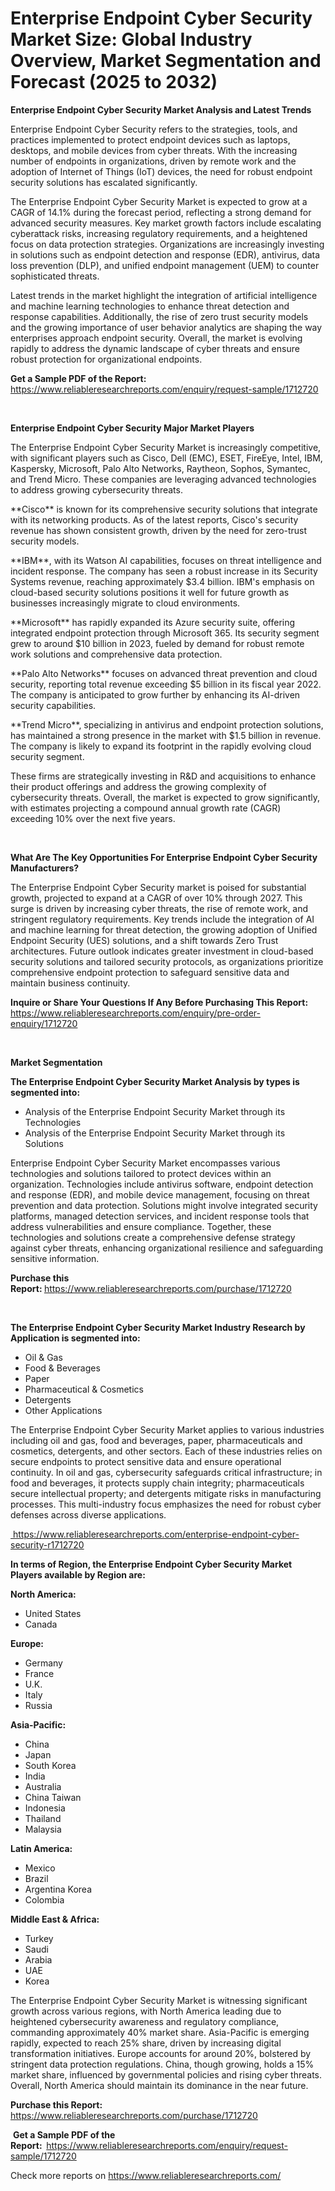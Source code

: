 <p><h1>Enterprise Endpoint Cyber Security Market Size: Global Industry Overview, Market Segmentation and Forecast (2025 to 2032)</h1></p><p><strong>Enterprise Endpoint Cyber Security Market Analysis and Latest Trends</strong></p>
<p><p>Enterprise Endpoint Cyber Security refers to the strategies, tools, and practices implemented to protect endpoint devices such as laptops, desktops, and mobile devices from cyber threats. With the increasing number of endpoints in organizations, driven by remote work and the adoption of Internet of Things (IoT) devices, the need for robust endpoint security solutions has escalated significantly.</p><p>The Enterprise Endpoint Cyber Security Market is expected to grow at a CAGR of 14.1% during the forecast period, reflecting a strong demand for advanced security measures. Key market growth factors include escalating cyberattack risks, increasing regulatory requirements, and a heightened focus on data protection strategies. Organizations are increasingly investing in solutions such as endpoint detection and response (EDR), antivirus, data loss prevention (DLP), and unified endpoint management (UEM) to counter sophisticated threats.</p><p>Latest trends in the market highlight the integration of artificial intelligence and machine learning technologies to enhance threat detection and response capabilities. Additionally, the rise of zero trust security models and the growing importance of user behavior analytics are shaping the way enterprises approach endpoint security. Overall, the market is evolving rapidly to address the dynamic landscape of cyber threats and ensure robust protection for organizational endpoints.</p></p>
<p><strong>Get a Sample PDF of the Report:&nbsp;</strong> <a href="https://www.reliableresearchreports.com/enquiry/request-sample/1712720?utm_campaign=3316&utm_medium=2&utm_source=Github&utm_content=ia&utm_term=28032025&utm_id=enterprise-endpoint-cyber-security">https://www.reliableresearchreports.com/enquiry/request-sample/1712720</a></p>
<p>&nbsp;</p>
<p><strong>Enterprise Endpoint Cyber Security Major Market Players</strong></p>
<p><p>The Enterprise Endpoint Cyber Security Market is increasingly competitive, with significant players such as Cisco, Dell (EMC), ESET, FireEye, Intel, IBM, Kaspersky, Microsoft, Palo Alto Networks, Raytheon, Sophos, Symantec, and Trend Micro. These companies are leveraging advanced technologies to address growing cybersecurity threats.</p><p>**Cisco** is known for its comprehensive security solutions that integrate with its networking products. As of the latest reports, Cisco's security revenue has shown consistent growth, driven by the need for zero-trust security models.</p><p>**IBM**, with its Watson AI capabilities, focuses on threat intelligence and incident response. The company has seen a robust increase in its Security Systems revenue, reaching approximately $3.4 billion. IBM's emphasis on cloud-based security solutions positions it well for future growth as businesses increasingly migrate to cloud environments.</p><p>**Microsoft** has rapidly expanded its Azure security suite, offering integrated endpoint protection through Microsoft 365. Its security segment grew to around $10 billion in 2023, fueled by demand for robust remote work solutions and comprehensive data protection.</p><p>**Palo Alto Networks** focuses on advanced threat prevention and cloud security, reporting total revenue exceeding $5 billion in its fiscal year 2022. The company is anticipated to grow further by enhancing its AI-driven security capabilities.</p><p>**Trend Micro**, specializing in antivirus and endpoint protection solutions, has maintained a strong presence in the market with $1.5 billion in revenue. The company is likely to expand its footprint in the rapidly evolving cloud security segment.</p><p>These firms are strategically investing in R&D and acquisitions to enhance their product offerings and address the growing complexity of cybersecurity threats. Overall, the market is expected to grow significantly, with estimates projecting a compound annual growth rate (CAGR) exceeding 10% over the next five years.</p></p>
<p>&nbsp;</p>
<p><strong>What Are The Key Opportunities For Enterprise Endpoint Cyber Security Manufacturers?</strong></p>
<p><p>The Enterprise Endpoint Cyber Security market is poised for substantial growth, projected to expand at a CAGR of over 10% through 2027. This surge is driven by increasing cyber threats, the rise of remote work, and stringent regulatory requirements. Key trends include the integration of AI and machine learning for threat detection, the growing adoption of Unified Endpoint Security (UES) solutions, and a shift towards Zero Trust architectures. Future outlook indicates greater investment in cloud-based security solutions and tailored security protocols, as organizations prioritize comprehensive endpoint protection to safeguard sensitive data and maintain business continuity.</p></p>
<p><strong>Inquire or Share Your Questions If Any Before Purchasing This Report:</strong> <a href="https://www.reliableresearchreports.com/enquiry/pre-order-enquiry/1712720?utm_campaign=3316&utm_medium=2&utm_source=Github&utm_content=ia&utm_term=28032025&utm_id=enterprise-endpoint-cyber-security">https://www.reliableresearchreports.com/enquiry/pre-order-enquiry/1712720</a></p>
<p>&nbsp;</p>
<p><strong>Market Segmentation</strong></p>
<p><strong>The Enterprise Endpoint Cyber Security Market Analysis by types is segmented into:</strong></p>
<p><ul><li>Analysis of the Enterprise Endpoint Security Market through its Technologies</li><li>Analysis of the Enterprise Endpoint Security Market through its Solutions</li></ul></p>
<p><p>Enterprise Endpoint Cyber Security Market encompasses various technologies and solutions tailored to protect devices within an organization. Technologies include antivirus software, endpoint detection and response (EDR), and mobile device management, focusing on threat prevention and data protection. Solutions might involve integrated security platforms, managed detection services, and incident response tools that address vulnerabilities and ensure compliance. Together, these technologies and solutions create a comprehensive defense strategy against cyber threats, enhancing organizational resilience and safeguarding sensitive information.</p></p>
<p><strong>Purchase this Report:&nbsp;</strong><a href="https://www.reliableresearchreports.com/purchase/1712720?utm_campaign=3316&utm_medium=2&utm_source=Github&utm_content=ia&utm_term=28032025&utm_id=enterprise-endpoint-cyber-security">https://www.reliableresearchreports.com/purchase/1712720</a></p>
<p>&nbsp;</p>
<p><strong>The Enterprise Endpoint Cyber Security Market Industry Research by Application is segmented into:</strong></p>
<p><ul><li>Oil & Gas</li><li>Food & Beverages</li><li>Paper</li><li>Pharmaceutical & Cosmetics</li><li>Detergents</li><li>Other Applications</li></ul></p>
<p><p>The Enterprise Endpoint Cyber Security Market applies to various industries including oil and gas, food and beverages, paper, pharmaceuticals and cosmetics, detergents, and other sectors. Each of these industries relies on secure endpoints to protect sensitive data and ensure operational continuity. In oil and gas, cybersecurity safeguards critical infrastructure; in food and beverages, it protects supply chain integrity; pharmaceuticals secure intellectual property; and detergents mitigate risks in manufacturing processes. This multi-industry focus emphasizes the need for robust cyber defenses across diverse applications.</p></p>
<p><a href="https://www.reliableresearchreports.com/enterprise-endpoint-cyber-security-r1712720?utm_campaign=3316&utm_medium=2&utm_source=Github&utm_content=ia&utm_term=28032025&utm_id=enterprise-endpoint-cyber-security">&nbsp;https://www.reliableresearchreports.com/enterprise-endpoint-cyber-security-r1712720</a></p>
<p><strong>In terms of Region, the Enterprise Endpoint Cyber Security Market Players available by Region are:</strong></p>
<p>
    <p> <strong> North America: </strong>
        <ul>
            <li>United States</li>
            <li>Canada</li>
        </ul>
        </p> 
    <p> <strong> Europe: </strong>
        <ul>
            <li>Germany</li>
            <li>France</li>
            <li>U.K.</li>
            <li>Italy</li>
            <li>Russia</li>
        </ul>
        </p> 
    <p> <strong> Asia-Pacific: </strong>
        <ul>
            <li>China</li>
            <li>Japan</li>
            <li>South Korea</li>
            <li>India</li>
            <li>Australia</li>
            <li>China Taiwan</li>
            <li>Indonesia</li>
            <li>Thailand</li>
            <li>Malaysia</li>
        </ul>
        </p> 
    <p> <strong> Latin America: </strong>
        <ul>
            <li>Mexico</li>
            <li>Brazil</li>
            <li>Argentina Korea</li>
            <li>Colombia</li>
        </ul>
        </p> 
    <p> <strong> Middle East & Africa: </strong>
        <ul>
            <li>Turkey</li>
            <li>Saudi</li>
            <li>Arabia</li>
            <li>UAE</li>
            <li>Korea</li>
        </ul>
    </p>
    </p>
<p><p>The Enterprise Endpoint Cyber Security Market is witnessing significant growth across various regions, with North America leading due to heightened cybersecurity awareness and regulatory compliance, commanding approximately 40% market share. Asia-Pacific is emerging rapidly, expected to reach 25% share, driven by increasing digital transformation initiatives. Europe accounts for around 20%, bolstered by stringent data protection regulations. China, though growing, holds a 15% market share, influenced by governmental policies and rising cyber threats. Overall, North America should maintain its dominance in the near future.</p></p>
<p><strong>Purchase this Report: </strong><a href="https://www.reliableresearchreports.com/purchase/1712720?utm_campaign=3316&utm_medium=2&utm_source=Github&utm_content=ia&utm_term=28032025&utm_id=enterprise-endpoint-cyber-security">https://www.reliableresearchreports.com/purchase/1712720</a></p>
<p>&nbsp;<strong>Get a Sample PDF of the Report:&nbsp;&nbsp;</strong><a href="https://www.reliableresearchreports.com/enquiry/request-sample/1712720?utm_campaign=3316&utm_medium=2&utm_source=Github&utm_content=ia&utm_term=28032025&utm_id=enterprise-endpoint-cyber-security">https://www.reliableresearchreports.com/enquiry/request-sample/1712720</a></p>
<p><strong></strong></p>
<p>Check more reports on <a href="https://www.reliableresearchreports.com/?utm_campaign=3316&utm_medium=2&utm_source=Github&utm_content=ia&utm_term=28032025&utm_id=enterprise-endpoint-cyber-security">https://www.reliableresearchreports.com/</a></p>